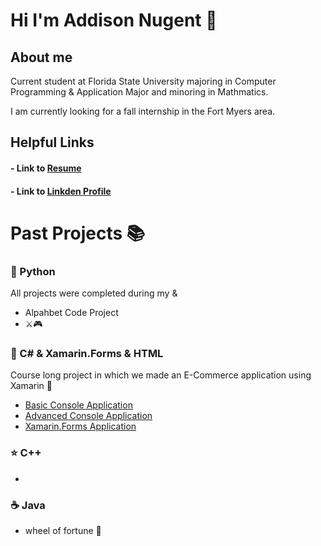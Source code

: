 # Hi I'm Addison Nugent 👋


## About me
Current student at Florida State University majoring in Computer Programming & Application Major and minoring in Mathmatics.

I am currently looking for a fall internship in the Fort Myers area. 

## Helpful Links
####    - Link to [Resume](https://addisonnugent.github.io/Resume/) 
####    - Link to [Linkden Profile](https://www.linkedin.com/in/addison-nugent-73115319a)

# Past Projects 📚


### 🐍 Python
All projects were completed during my &
- Alpahbet Code Project
- ⚔️🎮

### 🌱 C# & Xamarin.Forms & HTML
Course long project in which we made an E-Commerce application using Xamarin 🛒
- [Basic Console Application](https://github.com/addisonnugent/E-Commerce-Basic-Console-Application) 
- [Advanced Console Application](https://github.com/addisonnugent/E-Commerce-Advanced-Console-Application)
- [Xamarin.Forms Application](https://github.com/addisonnugent/E-Commerce-Xamarin.Forms-Application) 
<!-- - [Web-Services](https://github.com/addisonnugent/E-Commerce-Web-Services) -->

### ⭐️ C++

- 

### ☕️ Java 
- wheel of fortune 🎰



<!--
**addisonnugent/addisonnugent** is a ✨ _special_ ✨ repository because its `README.md` (this file) appears on your GitHub profile.

Here are some ideas to get you started:

- 🔭 I’m currently working on ...
- 🌱 I’m currently learning ...
- 👯 I’m looking to collaborate on ...
- 🤔 I’m looking for help with ...
- 💬 Ask me about ...
- 📫 How to reach me: ...
- 😄 Pronouns: ...
- ⚡ Fun fact: ...
-->
